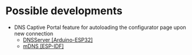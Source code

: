 # Possible developments

- DNS Captive Portal feature for autoloading the configurator page upon new connection
    - [DNSServer [Arduino-ESP32]](https://github.com/espressif/arduino-esp32/blob/master/libraries/DNSServer/examples/CaptivePortal/CaptivePortal.ino)
    - [mDNS [ESP-IDF]](https://github.com/espressif/esp-idf/tree/master/examples/protocols/mdns)